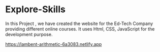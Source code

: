 # Explore-Skills
In this Project , we have created the website for the Ed-Tech Company providing different online courses. It uses Html, CSS, JavaScript for the development purpose.

https://lambent-arithmetic-6a3083.netlify.app
